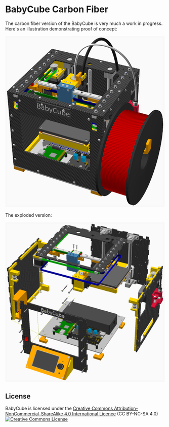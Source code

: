 # BabyCube Carbon Fiber

The carbon fiber version of the BabyCube is very much a work in progress. Here's an illustration demonstrating proof of concept:

![BabyCubeCF](BC200CF_assembled.png)

The exploded version:

![BabyCubeCF exploded](BC200CF_assembly.png)

## License

BabyCube is licensed under the [Creative Commons Attribution-NonCommercial-ShareAlike 4.0 International Licence](https://creativecommons.org/licenses/by-nc-sa/4.0/)
(CC BY-NC-SA 4.0)<br />
<a rel="license" href="http://creativecommons.org/licenses/by-nc-sa/4.0/">
<img alt="Creative Commons License" style="border-width:0" src="https://i.creativecommons.org/l/by-nc-sa/4.0/88x31.png" /></a>

